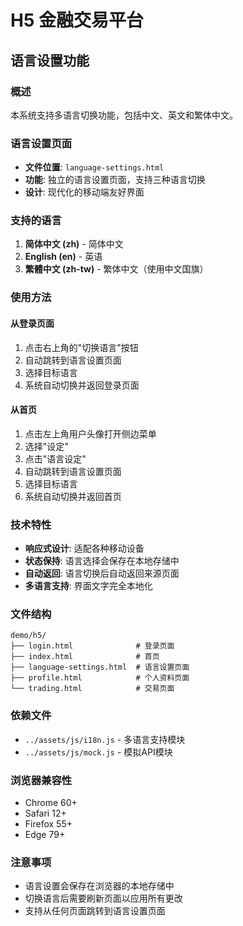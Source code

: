 # H5 金融交易平台

## 语言设置功能

### 概述
本系统支持多语言切换功能，包括中文、英文和繁体中文。

### 语言设置页面
- **文件位置**: `language-settings.html`
- **功能**: 独立的语言设置页面，支持三种语言切换
- **设计**: 现代化的移动端友好界面

### 支持的语言
1. **简体中文 (zh)** - 简体中文
2. **English (en)** - 英语
3. **繁體中文 (zh-tw)** - 繁体中文（使用中文国旗）

### 使用方法

#### 从登录页面
1. 点击右上角的"切换语言"按钮
2. 自动跳转到语言设置页面
3. 选择目标语言
4. 系统自动切换并返回登录页面

#### 从首页
1. 点击左上角用户头像打开侧边菜单
2. 选择"设定"
3. 点击"语言设定"
4. 自动跳转到语言设置页面
5. 选择目标语言
6. 系统自动切换并返回首页

### 技术特性
- **响应式设计**: 适配各种移动设备
- **状态保持**: 语言选择会保存在本地存储中
- **自动返回**: 语言切换后自动返回来源页面
- **多语言支持**: 界面文字完全本地化

### 文件结构
```
demo/h5/
├── login.html              # 登录页面
├── index.html              # 首页
├── language-settings.html  # 语言设置页面
├── profile.html            # 个人资料页面
└── trading.html            # 交易页面
```

### 依赖文件
- `../assets/js/i18n.js` - 多语言支持模块
- `../assets/js/mock.js` - 模拟API模块

### 浏览器兼容性
- Chrome 60+
- Safari 12+
- Firefox 55+
- Edge 79+

### 注意事项
- 语言设置会保存在浏览器的本地存储中
- 切换语言后需要刷新页面以应用所有更改
- 支持从任何页面跳转到语言设置页面
